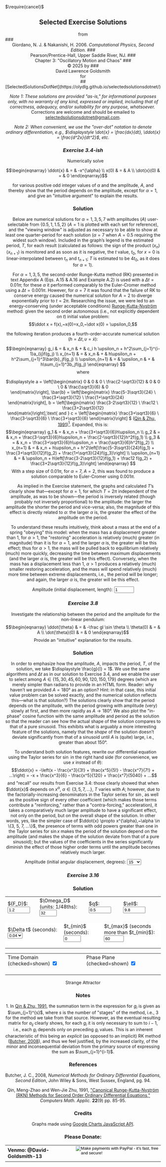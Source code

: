 <script type="text/x-mathjax-config">
  MathJax.Hub.Config({ TeX: { extensions: ["color.js"] }});
</script>
<script src="https://www.gstatic.com/charts/loader.js"></script>
<script src="../../../../Utilities.js"></script>
<script src="./C3E4.js"></script>
<script src="./C3E8.js"></script>
<script src="./C3E16.js"></script>
<script>
    // Load google charts
    google.charts.load('current', {'packages':['corechart']});
    google.charts.setOnLoadCallback(GiorCPC3E4);
    google.charts.setOnLoadCallback(GiorCPC3E8);
    google.charts.setOnLoadCallback(GiorCPC3E16);
</script>
<link rel="stylesheet" href="../../../../Styles.css">
$\require{cancel}$

<body onload="makeC3E4Graph = GiorCPC3E4();
                             makeC3E8Graph = GiorCPC3E8(); 
                             makeC3E16Graph = GiorCPC3E16(); 
">

## <center>Selected Exercise Solutions
<center>from</center>
### <center>Giordano, N. J. & Nakanishi, H. 2006. <i>Computational Physics, Second Edition.</i> 
### <center> Pearson/Prentice-Hall, Upper Saddle River, NJ.
### <center>Chapter 3: "Oscillatory Motion and Chaos"
### <center>&copy; 2025 by
### <center>David Lawrence Goldsmith
<center>for</center>
## <center>[SelectedSolutionsDotNet](https://olydlg.github.io/selectedsolutionsdotnet/)

<i>Note 1: These solutions are provided "as-is," for informational purposes only, with no warranty of any kind, expressed or implied, including that of correctness, adequacy, and/or suitability for any purpose, whatsoever.</i>&nbsp; Corrections are welcome and should be emailed to selectedsolutionsdotnet@gmail.com.

<i>Note 2: When convenient, we use the "over-dot" notation to denote ordinary differentiation, e.g., $\displaystyle \dot{x} = \frac{dx}{dt}, \ddot{x} = \frac{d^2x}{dt^2}$, etc.</i>

### _Exercise 3.4-ish_
$~~~~$Numerically solve 

$$\begin{eqnarray}
\ddot{x} & = & -x^{\alpha} \\
x(0) & = & A \\
\dot{x}(0) & = & 0  
\end{eqnarray}$$

for various positive odd integer values of $\alpha$ and the amplitude, $A$, and thereby show that the period depends on the amplitude, except for $\alpha=1$, and give an "intuitive argument" to explain the results.

### Solution

$~~~~$Below are numerical solutions for $\alpha = 1, 3, 5, 7$ with amplitudes ($A$) user-selectable from $\{0.5, 1, 1.5, 2\}$ ($A=1$ is plotted with each set for reference), and the "viewing window" is adjusted as necessary to be able to show at least one quarter-period for each solution ($\alpha=7$ when $A=0.5$ requiring the widest such window). Included in the graph’s legend is the estimated period, $T$, for each result (calculated as follows: the sign of the product $(x_n)(x_{n+1})$ is monitored and as soon as it is negative, the $t$ value,  $t_0$, for $x=0$ is linear-interpolated between $t_n$ and $t_{n+1}$; $T$ is estimated to be $4t_0$, as it does for $\alpha=1$).

$~~~~$For $\alpha = 1, 3, 5$, the second-order Runge-Kutta method (RK) presented in text Appendix A (Eqs. A.15 & A.16 and Example A.2) is used with a $\Delta t=0.01\pi$; for these $\alpha$ it performed comparably to the Euler-Cromer method using a $\Delta t = 0.001\pi$. However, for $\alpha=7$ it was found that the failure of RK to conserve energy caused the numerical solution for $A=2$ to diverge exponentially prior to $t=2\pi$. Researching the issue, we were led to an energy-conserving (under acceptable conditions) [Runge-Kutta-Nyström](https://en.wikipedia.org/wiki/Runge%E2%80%93Kutta_methods#Runge%E2%80%93Kutta%E2%80%93Nystr%C3%B6m_methods) method: given the second order autonomous (i.e., not explicitly dependent on $t$) initial value problem: $$\ddot x = f(x),~x(0)=x_0,~\dot x(0) = \upsilon_0,$$ 

the following iteration produces a fourth-order-accurate numerical solution ($h = \Delta t, \upsilon = \dot x$):

$$\begin{eqnarray}
g_i & = & x_n & + & c_i h \upsilon_n + h^2\sum_{j=1}^{i-1}a_{ij}f(g_j) \\   
x_{n+1} & = & x_n & + & h\upsilon_n + h^2\sum_{j=1}^3\bar{b}_jf(g_j) \\
\upsilon_{n+1} & = & \upsilon_n & + & h\sum_{j=1}^3b_jf(g_j) 
\end{eqnarray}
$$ where

$\displaystyle a = \left[\begin{matrix} 
0 & 0 & 0 \\ 
\frac{2-\sqrt3}{12} & 0 & 0 \\ 
0 & \frac{\sqrt3}{6} & 0  
\end{matrix}\right], 
\bar{b} = \left[\begin{matrix} 
\frac{5-3\sqrt3}{24} \\ 
\frac{3+\sqrt3}{12} \\ 
\frac{1+\sqrt3}{24}  
\end{matrix}\right],
b = \left[\begin{matrix} 
\frac{3-2\sqrt3}{12} \\ 
\frac12 \\ 
\frac{3+2\sqrt3}{12}  
\end{matrix}\right],\text{ and }
c = \left[\begin{matrix} 
\frac{3+\sqrt3}{6} \\ 
\frac{3-\sqrt3}{6} \\ 
\frac{3+\sqrt3}{6}
\end{matrix}\right]
$
([Qin & Zhu, 1991](#QinZhu))[$^1$](#Note1). Expanded, this is:
$$\begin{eqnarray}
g_1 & = & x_n + \frac{3+\sqrt3}{6}h\upsilon_n \\
g_2 & = & x_n + \frac{3-\sqrt3}{6}h\upsilon_n + \frac{2-\sqrt3}{12}h^2f(g_1) \\
g_3 & = & x_n + \frac{3+\sqrt3}{6}h\upsilon_n + \frac{\sqrt3}{6}h^2f(g_2) \\
x_{n+1} & = & x_n + h\upsilon_n + h^2\left[\frac{5-3\sqrt3}{24}f(g_1) + \frac{3+\sqrt3}{12}f(g_2) + \frac{1+\sqrt3}{24}f(g_3)\right] \\
\upsilon_{n+1} & = & \upsilon_n + h\left[\frac{3-2\sqrt3}{12}f(g_1) + \frac12 f(g_2) + \frac{3+2\sqrt3}{12}f(g_3)\right] 
\end{eqnarray}
$$
With a step size of $0.01\pi$, for $\alpha=7,~A=2$, this was found to produce a solution comparable to Euler-Cromer using $0.001\pi$.

$~~~~$As implied in the Exercise statement, the graphs and calculated $T$’s clearly show that&mdash;except for $\alpha=1$, for which $T=2\pi$ independent of the amplitude, as was to be shown&mdash;the period is inversely related (though probably not inversely proportional) to the amplitude: the larger the amplitude the shorter the period and vice-versa; also, the magnitude of this effect is directly related to $\alpha$: the larger $\alpha$ is, the greater the effect of the amplitude on the period. 

$~~~~$To understand these results intuitively, think about a mass at the end of a spring "obeying" this model: when the mass has a displacement greater than 1, for $\alpha \gt 1$, the "restoring" acceleration is relatively (much) greater (in magnitude) than it is for $\alpha=1$, and the larger $\alpha$ is, the greater will be this effect; thus for $\alpha \gt 1$, the mass will be pulled back to equilibrium relatively (much) more quickly, decreasing the time between maximum displacements (and the larger $\alpha$ is, the greater will be this effect). Conversely, when the mass has a displacement less than 1, $\alpha \gt 1$ produces a relatively (much) smaller restoring acceleration, and the mass will spend relatively (much) more time between extreme displacements, i.e., the period will be longer; and again, the larger $\alpha$ is, the greater will be this effect.

<div id="GiorCPC3E4chartTitle" style="center"></div>
<center>
  <form id="C3E4ampForm" onchange="makeC3E4Graph()">
    <label for="C3E4AmpIn">Amplitude (initial displacement, length):</label>
    <input type="number" name="C3E4AmpIn" min="0.5" max="2" step="0.5" value="1">
  </form>
</center>

<div class="chart" id="GiorCPC3E4chart" alt="Plot of Solutions to Giordano/Nakanishi Comp. Phys. Chpt. 3 Ex. 4."></div>

### _Exercise 3.8_

$~~~~$Investigate the relationship between the period and the amplitude for the non-linear pendulum:
$$\begin{eqnarray}
\ddot{\theta} & = & -\frac gl \sin \theta \\
\theta(0) & = & A \\
\dot{\theta}(0) & = & 0  
\end{eqnarray}$$
Provide an "intuitive" explanation for the results.

### Solution

$~~~~$In order to emphasize how the amplitude, $A$, impacts the period, $T$, of the solution, we take $\displaystyle \frac{g}{l} = 1$. We use the same algorithms and $\Delta t$ as in our solution to Exercise 3.4, and we enable the user to select among $A \in \{15, 30, 45, 60, 90, 120, 150, 179\}$ degrees (which are merely simpler than radians to provide in an HTML form. Reader: why haven’t we provided $A = 180$&deg; as an option? Hint: in that case, this initial value problem can be solved exactly, and the numerical solution reflects this&mdash;what is that solution?) The solutions clearly show that the period depends on the amplitude, with the period growing with amplitude (very) slowly at first, and then more rapidly as $A \rightarrow 180$&deg;. We also plot the "in-phase" cosine function with the same amplitude and period as the solution so that the reader can see how the actual shape of the solution compares to that of a pure sinusoid. This exhibits what is arguably a more interesting feature of the solutions, namely that the <i>shape</i> of the solution doesn’t deviate significantly from that of a sinusoid until $A$ is (quite) large, i.e., greater than about 150&deg;.

$~~~~$To understand both solution features, rewrite our differential equation using the Taylor series for $\sin$ in the right hand side (for convenience, we use $x$ instead of $\theta$): $$\ddot{x} = -\left(x - \frac{x^3}{3!} + \frac{x^5}{5!} - \frac{x^7}{7!} + ...\right) = -x + \frac{x^3}{6} - \frac{x^5}{120} + \frac{x^7}{5040} + ...$$
and "recall" our results from Exercise 3.4: those clearly showed that when $\ddot{x}$ depends on $x^{\alpha},~\alpha \in \{3, 5, 7, ...\}$, $T$ varies with $A$; however, due to the factorially-increasing denominators in the Taylor series for $\sin$, as well as the positive sign of every other coefficient (which makes those terms contribute a "reinforcing," rather than a "contra-forcing," acceleration), it takes a comparatively much larger amplitude to have a significant effect, not only on the period, but on the overall shape of the solution. In other words, yes, like the simpler case of $\ddot{x} \propto x^{\alpha},~\alpha \in \{3, 5, 7, ...\}$, the presence of terms with odd powers greater than one in the Taylor series for $\sin x$ makes the period of the solution depend on the amplitude (and makes the shape of the solution deviate from that of a pure sinusoid); but the values of the coefficients in the series significantly diminish the effect of those higher order terms until the amplitude becomes relatively much larger. 

<div id="GiorCPC3E8chartTitle" style="center"></div>
<center>
  <form id="C3E8ampForm" onchange="makeC3E8Graph()">
    <label for="C3E8AmpIn">Amplitude (initial angular displacement, degrees):</label>
    <select name="C3E8AmpIn">
      <option value="15">15</option>
      <option value="30">30</option>
      <option value="45">45</option>
      <option value="60">60</option>
      <option value="90">90</option>
      <option value="120">120</option>
      <option value="150">150</option>
      <option value="179">179</option>
    </select>
  </form>
</center>

<div class="chart" id="GiorCPC3E8chart" alt="Plot of Solutions to Giordano/Nakanishi Comp. Phys. Chpt. 3 Ex. 8."></div>

### _Exercise 3.16_

### Solution

<div id="GiorCPC3E16Title" style="center"></div>
<center><table>
  <tr style="border: none;">
    <td colspan=3 style="border: none;">
      <form id="C3E16FD" onchange="makeC3E16Graph()">
        <label for="C3E16FDIn">${F_D}$:</label>
        <input type="number" name="C3E16FDIn" min="1.16" max="1.24" step="0.01" value="1.2">
      </form>
    </td>
    <td colspan=3 style="border: none;">
      <form id="C3E16WD" onchange="makeC3E16Graph()">
        <label for="C3E16WDIn">$\Omega_D$ (units: 1/48ths):</label>
        <input type="number" name="C3E16wDIn" min="28" max="36" step="1" value="32">
      </form>
    </td>
    <td colspan=3 style="border: none;">
      <form id="C3E16q" onchange="makeC3E16Graph()">
        <label for="C3E16qIn">$q$:</label>
        <input type="number" name="C3E16qIn" min="0.46" max="0.54" step="0.01" value="0.5">
      </form>
    </td>
    <td colspan=3 style="border: none;">
      <form id="C3E16el" onchange="makeC3E16Graph()"
        <label for="C3E16elIn">$\ell$:</label>
        <input type="number" name="C3E16elIn" min="9.76" max="9.84" step="0.01" value="9.8">
      </form>
    </td>
  </tr>
  <tr style="border: none; background-color: white;">
    <td colspan=4 style="border: none;">
      <form id="C3E16h" onchange="makeC3E16Graph()">
        <label for="C3E16hIn">$\Delta t$ (seconds):</label>
        <select name="C3E16hIn">
          <option value="0.01">0.01</option>
          <option value="0.04" selected>0.04</option>
          <option value="0.08">0.08</option>
        </select>
      </form>
    </td>
    <td colspan=4 style="border: none;">
      <form id="C3E16tmin" onchange="makeC3E16Graph()">
        <label for="C3E16tminIn">$t_{min}$ (seconds):</label>
        <input type="number" name="C3E16tminIn" min="0" max="60" step="60" value="0">
      </form>
    </td>
    <td colspan=4 style="border: none;">
      <form id="C3E16tmax" onchange="makeC3E16Graph()">
        <label for="C3E16tmaxIn">$t_{max}$ (seconds more than $t_{min}$):</label>
        <input type="number" name="C3E16tmaxIn" min="60" max="780" step="180" value="60">
      </form>
    </td>
  </tr>
</table></center>
<center><table>
  <tr style="border: none;">
    <td class="cen" style="border: none;">
      <form id="C3E16tdOff" onchange="makeC3E16Graph()">
        <label for="C3E16tdOffIn">Time Domain (checked=shown)</label>
        <input type="checkbox" name="C3E16tdOffIn" checked>
      </form>
    </td>
    <td class="cen" style="border: none;">
      <form id="C3E16ppOff" onchange="makeC3E16Graph()">
        <label for="C3E16ppOffIn">Phase Plane (checked=shown)</label>
        <input type="checkbox" name="C3E16ppOffIn" checked>
      </form>
    </td>
  </tr>
  <tr style="border: none; background-color: white;">
    <td class="cen" style="border: none;">
      <div class="chart" id="GiorCPC3E16tdChart" alt="Time Domain Solutions to Giordano/Nakanishi Comp. Phys. Chpt. 3 Ex. 16."></div>
    </td>
    <td class="cen" style="border: none;">
      <div class="chart" id="GiorCPC3E16ppChart" alt="Phase Plane Solutions to Giordano/Nakanishi Comp. Phys. Chpt. 3 Ex. 16."></div>
    </td>
  </tr>
</table></center>
  <!--tr style="border: none;">
    <td colspan=2 class="cen" style="border: none;"-->
<p class="cen">Strange Attractor</p>
    <!--/td>
  </tr>
  <tr style="border: none;"><!-- background-color: white;">
    <td colspan=2 class="cen" style="border: none;"-->
<center><div class="chart" id="GiorCPC3E16saChart" alt="Giordano/Nakanishi Comp. Phys. Chpt. 3 Ex. 16 Strange Attractor"></div></center>
    <!--/td>
  </tr-->

### Notes

<a name="Note1" onclick="window.history.back()">1.</a> In [Qin & Zhu, 1991](#QinZhu), the summation term in the expression for $g_i$ is given as $\sum_{j=1}^{s}$, where $s$ is the number of "stages" of the method, i.e., 3 for the method we take from that source. However, as the eventual resulting matrix for $a_{ij}$ clearly shows, for each $g_i$ it is only necessary to sum to $i-1$, i.e., each $g_i$ depends only on preceding $g_i$ values. This is an inherent characteristic of this being an <i>explicit</i> (as opposed to an implicit) RK method ([Butcher, 2008](#Butcher)), and thus we feel justified, by the increased clarity, of the minor and inconsequential deviation from the primary source of expressing the sum as $\sum_{j=1}^{i-1}$.

### References

<a name="Butcher" onclick="window.history.back()">Butcher</a>, J. C., 2008, <i>Numerical Methods for Ordinary Differential Equations, Second Edition</i>, John Wiley & Sons, West Sussex, England, pg. 94.

<a name="QinZhu" onclick="window.history.back()">Qin</a>, Meng-Zhao and Wen-Jie Zhu, 1991, ["Canonical Runge-Kutta-Nyström (RKN) Methods for Second Order Ordinary Differential Equations,"](https://www.sciencedirect.com/science/article/pii/089812219190209M/pdf?md5=02fb14175fac36fd5d1961ee064420c4&pid=1-s2.0-089812219190209M-main.pdf) <i>Computers Math. Applic.</i> <b>22</b>(9) pp. 85-95.
 
### Credits
Graphs made using [Google Charts JavaScript API](https://developers.google.com/chart).

### Please Donate:
<table>
  <tr style="border: none; background: transparent;">
    <td style="border: none;">
      <b>Venmo: @David-Goldsmith-13</b>
    </td>
    <td style="border: none;">
      <form action="https://www.paypal.com/cgi-bin/webscr"
            method="post"><input name="cmd"
            value="_xclick" type="hidden"> <input name="business"
            value="dgoldsmith_89@alumni.brown.edu" type="hidden"> <input
            name="item_name" value="SelectedSolutions Donation"
            type="hidden"> <input name="cn" value="Special Instructions
            (optional" type="hidden"> <input
            src="https://www.paypal.com/images/x-click-but04.gif"
            name="submit" alt="Make payments with PayPal - it's fast,
            free and secure!" align="middle" border="0" type="image"></form>
    </td>
  </tr>
</table>
